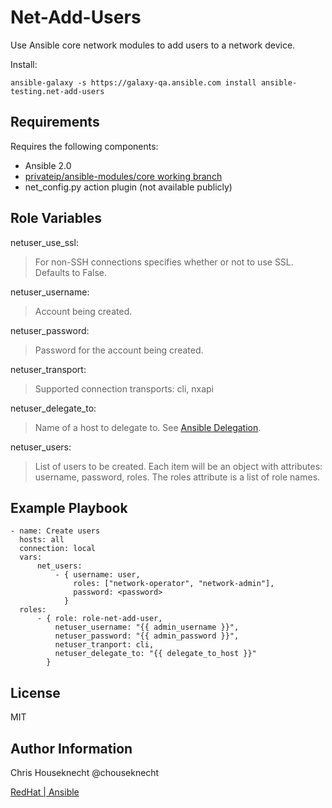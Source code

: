 Net-Add-Users
=============

Use Ansible core network modules to add users to a network device. 

Install:

```
ansible-galaxy -s https://galaxy-qa.ansible.com install ansible-testing.net-add-users
```

Requirements
------------

Requires the following components:

- Ansible 2.0 
- [privateip/ansible-modules/core working branch](https://github.com/privateip/ansible-modules-core/tree/working)
- net_config.py action plugin (not available publicly)


Role Variables
--------------

netuser_use_ssl:

> For non-SSH connections specifies whether or not to use SSL. Defaults to False.

netuser_username: 

> Account being created. 

netuser_password:

> Password for the account being created.

netuser_transport:

> Supported connection transports: cli, nxapi

netuser_delegate_to:

> Name of a host to delegate to. See [Ansible Delegation](http://docs.ansible.com/ansible/playbooks_delegation.html#delegation).   

netuser_users:

> List of users to be created. Each item will be an object with attributes: username, password, roles. The roles attribute is a list of role names.


Example Playbook
----------------

```
- name: Create users
  hosts: all
  connection: local
  vars:
      net_users:
          - { username: user,
              roles: ["network-operator", "network-admin"],
              password: <password>
            }
  roles:
      - { role: role-net-add-user,
          netuser_username: "{{ admin_username }}",
          netuser_password: "{{ admin_password }}",
          netuser_tranport: cli,
          netuser_delegate_to: "{{ delegate_to_host }}"
        }
```

License
-------

MIT

Author Information
------------------

Chris Houseknecht @chouseknecht

[RedHat | Ansible](http://www.ansible.com)
